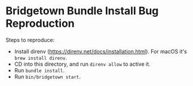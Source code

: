 # Bridgetown Bundle Install Bug Reproduction

Steps to reproduce:

- Install direnv (https://direnv.net/docs/installation.html). For macOS it's `brew install direnv`.
- CD into this directory, and run `direnv allow` to active it.
- Run `bundle install`.
- Run `bin/bridgetown start`.
